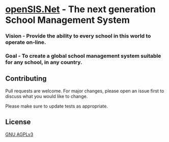 # [openSIS.Net](https://opensis.com/) - The next generation School Management System

### Vision - Provide the ability to every school in this world to operate on-line.

### Goal - To create a global school management system suitable for any school, in any country. 

## Contributing
Pull requests are welcome. For major changes, please open an issue first to discuss what you would like to change.

Please make sure to update tests as appropriate.

## License
[GNU AGPLv3](https://www.gnu.org/licenses/agpl-3.0.en.html)

